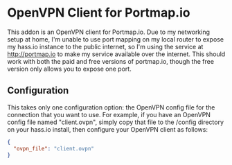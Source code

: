 # OpenVPN Client for Portmap.io

This addon is an OpenVPN client for Portmap.io. Due to my networking setup
at home, I'm unable to use port mapping on my local router to expose my 
hass.io instance to the public internet, so I'm using the service at 
http://portmap.io to make my service available over the internet. This should
work with both the paid and free versions of portmap.io, though the free 
version only allows you to expose one port.

## Configuration

This takes only one configuration option: the OpenVPN config file for the 
connection that you want to use. For example, if you have an OpenVPN config
file named "client.ovpn", simply copy that file to the /config directory on
your hass.io install, then configure your OpenVPN client as follows: 

```json
{
  "ovpn_file": "client.ovpn"
}
```
